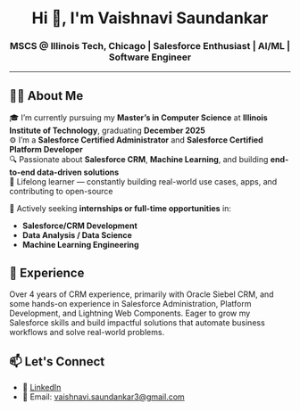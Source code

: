 <h1 align="center">Hi 👋, I'm Vaishnavi Saundankar</h1>
<h3 align="center"> MSCS @ Illinois Tech, Chicago | Salesforce Enthusiast | AI/ML | Software Engineer</h3>

---

## 👩‍💻 About Me

🎓 I’m currently pursuing my **Master’s in Computer Science** at **Illinois Institute of Technology**, graduating **December 2025**  
⚙️ I’m a **Salesforce Certified Administrator** and **Salesforce Certified Platform Developer**  
🔍 Passionate about **Salesforce CRM**, **Machine Learning**, and building **end-to-end data-driven solutions**  
🧠 Lifelong learner — constantly building real-world use cases, apps, and contributing to open-source

📌 Actively seeking **internships or full-time opportunities** in:
- **Salesforce/CRM Development**
- **Data Analysis / Data Science**
- **Machine Learning Engineering**


## 💼 Experience

Over 4 years of CRM experience, primarily with Oracle Siebel CRM, and some hands-on experience in Salesforce Administration, Platform Development, and Lightning Web Components. Eager to grow my Salesforce skills and build impactful solutions that automate business workflows and solve real-world problems.


## 📫 Let's Connect

- 💼 [LinkedIn](https://www.linkedin.com/in/vaishnavi-saundankar/)
- 📧 Email: vaishnavi.saundankar3@gmail.com
